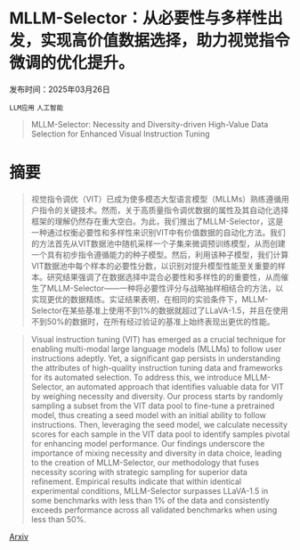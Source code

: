 # MLLM-Selector：从必要性与多样性出发，实现高价值数据选择，助力视觉指令微调的优化提升。

发布时间：2025年03月26日

`LLM应用` `人工智能`

> MLLM-Selector: Necessity and Diversity-driven High-Value Data Selection for Enhanced Visual Instruction Tuning

# 摘要

> 视觉指令调优（VIT）已成为使多模态大型语言模型（MLLMs）熟练遵循用户指令的关键技术。然而，关于高质量指令调优数据的属性及其自动化选择框架的理解仍然存在重大空白。为此，我们推出了MLLM-Selector，这是一种通过权衡必要性和多样性来识别VIT中有价值数据的自动化方法。我们的方法首先从VIT数据池中随机采样一个子集来微调预训练模型，从而创建一个具有初步指令遵循能力的种子模型。然后，利用该种子模型，我们计算VIT数据池中每个样本的必要性分数，以识别对提升模型性能至关重要的样本。研究结果强调了在数据选择中混合必要性和多样性的的重要性，从而催生了MLLM-Selector——一种将必要性评分与战略抽样相结合的方法，以实现更优的数据精炼。实证结果表明，在相同的实验条件下，MLLM-Selector在某些基准上使用不到1%的数据就超过了LLaVA-1.5，并且在使用不到50%的数据时，在所有经过验证的基准上始终表现出更优的性能。

> Visual instruction tuning (VIT) has emerged as a crucial technique for enabling multi-modal large language models (MLLMs) to follow user instructions adeptly. Yet, a significant gap persists in understanding the attributes of high-quality instruction tuning data and frameworks for its automated selection. To address this, we introduce MLLM-Selector, an automated approach that identifies valuable data for VIT by weighing necessity and diversity. Our process starts by randomly sampling a subset from the VIT data pool to fine-tune a pretrained model, thus creating a seed model with an initial ability to follow instructions. Then, leveraging the seed model, we calculate necessity scores for each sample in the VIT data pool to identify samples pivotal for enhancing model performance. Our findings underscore the importance of mixing necessity and diversity in data choice, leading to the creation of MLLM-Selector, our methodology that fuses necessity scoring with strategic sampling for superior data refinement. Empirical results indicate that within identical experimental conditions, MLLM-Selector surpasses LLaVA-1.5 in some benchmarks with less than 1% of the data and consistently exceeds performance across all validated benchmarks when using less than 50%.

[Arxiv](https://arxiv.org/abs/2503.20502)